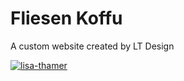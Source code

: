 # Fliesen Koffu
A custom website created by LT Design

[![lisa-thamer](https://img.shields.io/badge/-Website%20in%20action-000000?logo=GitHub&logoColor=ffe0b5&style=flat&labelColor=000000)](https://fliesen-koffu.at/)
